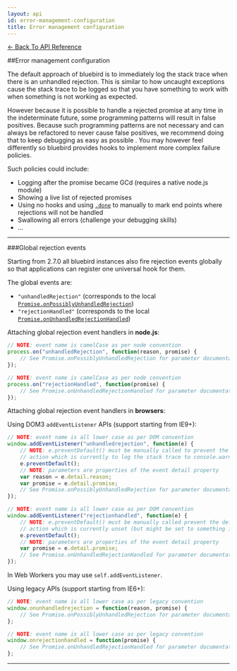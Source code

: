 ```yaml
---
layout: api
id: error-management-configuration
title: Error management configuration
---
```



[← Back To API Reference](/docs/api-reference.html)
<div class="api-code-section"><markdown>
##Error management configuration

The default approach of bluebird is to immediately log the stack trace when there is an unhandled rejection. This is similar to how uncaught exceptions cause the stack trace to be logged so that you have something to work with when something is not working as expected.

However because it is possible to handle a rejected promise at any time in the indeterminate future, some programming patterns will result in false positives. Because such programming patterns are not necessary and can always be refactored to never cause false positives, we recommend doing that to keep debugging as easy as possible . You may however feel differently so bluebird provides hooks to implement more complex failure policies.

Such policies could include:

- Logging after the promise became GCd (requires a native node.js module)
- Showing a live list of rejected promises
- Using no hooks and using [`.done`](.) to manually to mark end points where rejections will not be handled
- Swallowing all errors (challenge your debugging skills)
- ...

<hr>

###Global rejection events

Starting from 2.7.0 all bluebird instances also fire rejection events globally so that applications can register one universal hook for them.

The global events are:

 - `"unhandledRejection"` (corresponds to the local [`Promise.onPossiblyUnhandledRejection`](.))
 - `"rejectionHandled"` (corresponds to the local [`Promise.onUnhandledRejectionHandled`](.))


Attaching global rejection event handlers in **node.js**:

```js
// NOTE: event name is camelCase as per node convention
process.on("unhandledRejection", function(reason, promise) {
    // See Promise.onPossiblyUnhandledRejection for parameter documentation
});

// NOTE: event name is camelCase as per node convention
process.on("rejectionHandled", function(promise) {
    // See Promise.onUnhandledRejectionHandled for parameter documentation
});
```

Attaching global rejection event handlers in **browsers**:

Using DOM3 `addEventListener` APIs (support starting from IE9+):

```js
// NOTE: event name is all lower case as per DOM convention
window.addEventListener("unhandledrejection", function(e) {
    // NOTE: e.preventDefault() must be manually called to prevent the default
    // action which is currently to log the stack trace to console.warn
    e.preventDefault();
    // NOTE: parameters are properties of the event detail property
    var reason = e.detail.reason;
    var promise = e.detail.promise;
    // See Promise.onPossiblyUnhandledRejection for parameter documentation
});

// NOTE: event name is all lower case as per DOM convention
window.addEventListener("rejectionhandled", function(e) {
    // NOTE: e.preventDefault() must be manually called prevent the default
    // action which is currently unset (but might be set to something in the future)
    e.preventDefault();
    // NOTE: parameters are properties of the event detail property
    var promise = e.detail.promise;
    // See Promise.onUnhandledRejectionHandled for parameter documentation
});
```

In Web Workers you may use `self.addEventListener`.

Using legacy APIs (support starting from IE6+):

```js
// NOTE: event name is all lower case as per legacy convention
window.onunhandledrejection = function(reason, promise) {
    // See Promise.onPossiblyUnhandledRejection for parameter documentation
};

// NOTE: event name is all lower case as per legacy convention
window.onrejectionhandled = function(promise) {
    // See Promise.onUnhandledRejectionHandled for parameter documentation
};
```
<hr>
</markdown></div>
